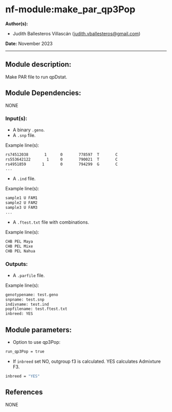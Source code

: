 # nf-module:make_par_qp3Pop
**Author(s):**

* Judith Ballesteros Villascán (judith.vballesteros@gmail.com)

**Date:** November 2023

---

## Module description:
Make PAR file to run qpDstat.

## Module Dependencies:
NONE

### Input(s):

* A binary `.geno`.
* A `.snp` file.

Example line(s):

```bash
rs74512038       1      0       778597  T       C
rs553642122       1     0       790021  T       C
rs4951859       1       0       794299  G       C
...
```

* A `.ind` file.

Example line(s):

```bash
sample1 U FAM1
sample2 U FAM2
sample3 U FAM3
...
```

* A `.ftest.txt` file with combinations.

Example line(s):

```bash
CHB	PEL	Maya
CHB	PEL	Mixe
CHB	PEL	Nahua
```

### Outputs:

* A `.parfile` file.

Example line(s):

```bash
genotypename: test.geno
snpname: test.snp
indivname: test.ind
popfilename: test.ftest.txt
inbreed: YES
```

## Module parameters:
* Option to use qp3Pop:
```bash
run_qp3Pop = true
```

* If `inbreed` set NO, outgroup f3 is calculated. YES calculates Admixture F3.
```bash
inbreed = "YES"
```
## References
NONE